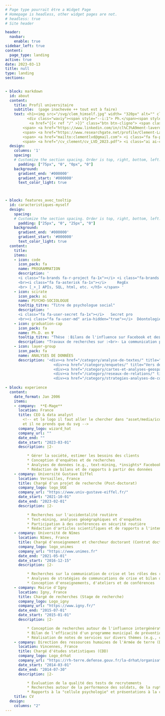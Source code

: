```yaml
---
# Page type pourrait être a Widget Page 
# Homepage is headless, other widget pages are not.
# headless: true
# Site header

header:
  navbar:
    enable: true
sidebar_left: true
content: 
  page_type: landing
active: true
date: 2023-03-13
title: null
type: landing
sections:

           
- block: markdown
  id: about
  content:
    title: Profil universitaire
    subtitle:  (page inachevée ++ tout est à faire)
    text: <h1><img src="/svg/clem_himself.jpg" width= "320px" alt="" class="float-left" id = "myself_picture">  Clément L. <br>
          <div class="waviy"><span style="--i:1"> Ph.</span><span style="--i:2">D.</span></div>   
           <a href="{{< ref "/" >}}" class="btn btn-cligno"> <span class='gray-emoji'>🧙</span> Voir la page pro E-MAGE consulting</a></h1> <br>
        <span> <a href="https://www.linkedin.com/in/cl%C3%A9ment-laverdet-503879188/"><i class="fab fa-linkedin fa-2x"></i></a> </span>
        <span> <a href="https://www.researchgate.net/profile/Clement-Laverdet/"> <i class="ai inverted-image ai-researchgate ai-2x"></i></a> </span> 
        <span> <a href="mailto:clementlvd@gmail.com"> <i class="fa fa-paper-plane fa-2x"></i></a> </span>   clementlvd@gmail.com
        <span> <a href="/cv_clement/cv_LVD_2023.pdf"> <i class="ai ai-cv ai-2x"></i></a> </span> 
  design:
    columns: '1'  
    spacing:
    # Customize the section spacing. Order is top, right, bottom, left.
      padding: ["75px", "0", "0px", "0"] 
    background:
      gradient_end: '#000000'
      gradient_start: '#000000'
      text_color_light: true
      


- block: features_avec_tooltip 
  id: caracteristiques-myself
  design:
    spacing:
    # Customize the section spacing. Order is top, right, bottom, left.
      padding: ["25px", "0", "25px", "0"]
    background:
      gradient_end: '#000000'
      gradient_start: '#000000'
      text_color_light: true
  content:
    title:
    items:
    - icon: code
      icon_pack: fa
      name: PROGRAMMATION
      description: '
      <i class="fa-brands fa-r-project fa-1x"></i> <i class="fa-brands fa-python fa-1x"></i>   R & Python
      <br><i class="fa fa-asterisk fa-1x"></i>     RegEx      
      <br> [_+_] APIs, SQL, html, etc. </h5> </span> '
    - icon: scirate
      icon_pack: ai
      name: PSYCHO-SOCIOLOGUE
      tooltip_titre: "Titre de psychologue social"
      description: '
      <i class="fa fa-user-secret fa-1x"></i>   Secret pro     
      <br><i class="fa fa-user-md" aria-hidden="true"></i>  Déontologie'
    - icon: graduation-cap
      icon_pack: fa
      name: Ph.D. en Ψ
      tooltip_titre: "Thèse ：Bilans de l'influence sur Facebook et des rôles des communications et de Facebook pendant les crises <br> <a href='theses.hal.science/tel-03457426'> Voir cette thèse en ligne </a>"  
      description: "Travaux de recherches sur :<br>- La communication préventive<br>- La communication de crise<br>-Les accidents de la route<br>- Les crises politiques, catastrophes naturelles, accidents majeurs et conflits"
    - icon: layer-group
      icon_pack: fa
      name: ANALYSES DE DONNÉES
      description: '<div><a href="/category/analyse-de-textes/" title="Vers des exemples"> Textes <i class="fa fa-file-text" fa-1x></i></a></div>
                      <div><a href="/category/enquetes/" title="Vers des exemples"> Enquêtes & questionnaires <i class="fa fa-check" fa-1x></i></a></div>
                      <div><a href="/category/cartes-et-analyses-geospatiales/" title="Vers des exemples"> Cartes <i class="fa fa-map" fa-1x></i></a></div>
                      <div><a href="/category/reseaux-de-relations/" title="Vers des exemples"> Réseaux <img src="/media/icons/network.png" width="15px" height="15" class="inverted-image"> </a></div>
                      <div><a href="/category/strategies-analyses-de-communications/" title="Vers des exemples"> Analyse des communications <i class="fa fa-commenting" fa-1x></i></a></div> '
      
- block: experience
  content:
    date_format: Jan 2006
    items:
    - company:  **E-Mage**
      location: France
      title: CEO & data analyst
        <!-- et le logo il faut aller le chercher dans "asset/media/icons/brands" (wtf)
        et il ne prends que du svg -->
      company_logo: wizard_hat
      company_url: ""
      date_end: ""
      date_start: "2023-03-01"
      description: |2-

          * Gérer la société, estimer les besoins des clients
          * Conception d'enquêtes et de recherches
          * Analyses de données (e.g., text-mining, *insights* Facebook)
          * Rédaction de bilans et de rapports à partir des données
    - company: Université Gustave Eiffel
      location: Versailles, France
      title: Chargé d'un projet de recherche (Post-doctorat)
      company_logo: logo_UGE
      company_url: "https://www.univ-gustave-eiffel.fr/"
      date_start: "2021-10-01"
      date_end: "2023-02-01"
      description: |2-

          * Recherches sur l'accidentalité routière
          * Text-mining, analyses géoégraphiques et d'enquêtes
          * Participation à des conférences en sécurité routière
          * Rédaction d'articles scientifiques et de rapports a l'intention du ministère de l'Intérieur
    - company: Université de Nîmes
      location: Nîmes, France
      title: Chargé d'enseignement et chercheur doctorant (Contrat doctoral)
      company_logo: logo_unimes
      company_url: "https://www.unimes.fr"
      date_end: "2021-05-01"
      date_start: "2016-12-15"
      description: |2-

          * Recherches sur la communication de crise et les rôles des réseaux sociaux numériques pendant les crises
          * Analyses de stratégies de communcations de crise et bilan des rôles du discours journalistique (300 sources sur les 10 dernières années)
          * Conception d'enseignements, d'ateliers et de conférences
    - company: Mairie d'Igny
      location: Igny, France
      title: Chargé de recherches (Stage de recherche)
      company_logo: Logo_igny
      company_url: "https://www.igny.fr/"
      date_end: "2015-07-01"
      date_start: "2015-01-01" 
      description: |2-

          * Conception de recherches autour de l'influence intergénérationnelle (enseignants en primaire → enfants → parents)
          * Bilan de l'efficacité d'un programme municipal de préventions en milieu scolaire
          * Réalisation de notes de services sur divers thèmes (e.g., conséquences psychologiques de l'extinction de l'éclairage public)
    - company: Direction des ressources humaines de l'Armée de terre (DRHAT)
      location: Vincennes, France
      title: Chargé d'études statistiques (CDD)
      company_logo: Logo_drhat
      company_url: "https://rh-terre.defense.gouv.fr/la-drhat/organisation"
      date_start: "2014-03-01"
      date_end: "2014-07-30" 
      description: |2-

          * Évaluation de la qualité des tests de recrutements
          * Recherches autour de la performance des soldats, de la rupture de contrat, etc.
          * Rapports à la "cellule psychologie" et présentations à la cours des comptes
    title: CV
  design:
    columns: "2"
---
```

